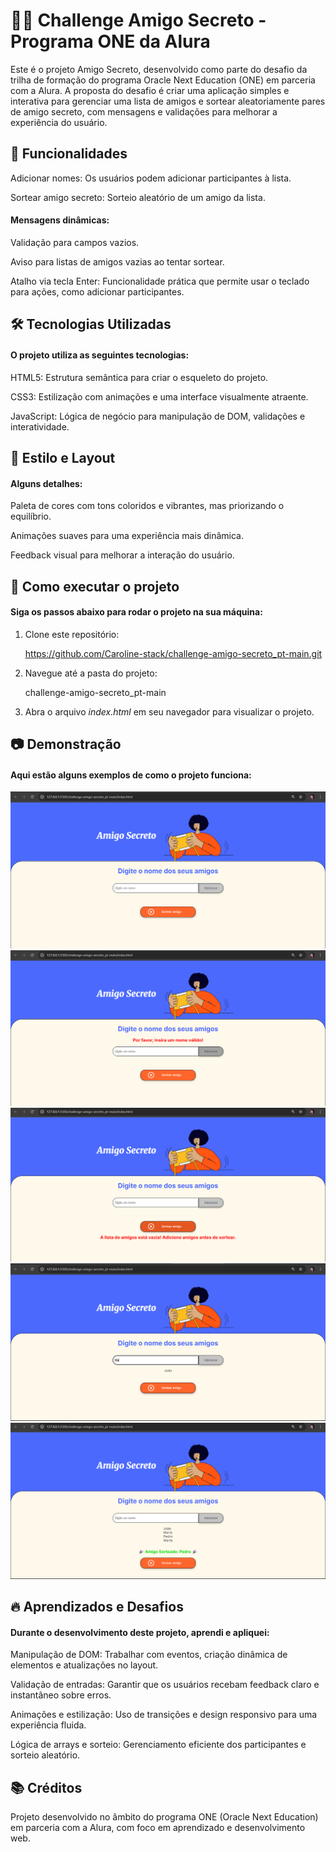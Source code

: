 <h1>🕵️‍♂️ Challenge Amigo Secreto - Programa ONE da Alura </h1>
Este é o projeto Amigo Secreto, desenvolvido como parte do desafio da trilha de formação do programa Oracle Next Education (ONE) em parceria com a Alura. A proposta do desafio é criar uma aplicação simples e interativa para gerenciar uma lista de amigos e sortear aleatoriamente pares de amigo secreto, com mensagens e validações para melhorar a experiência do usuário.

<h2>🚀 Funcionalidades</h2>

Adicionar nomes: Os usuários podem adicionar participantes à lista.

Sortear amigo secreto: Sorteio aleatório de um amigo da lista.

<h4>Mensagens dinâmicas:</h4>

Validação para campos vazios.

Aviso para listas de amigos vazias ao tentar sortear.

Atalho via tecla Enter: Funcionalidade prática que permite usar o teclado para ações, como adicionar participantes.

<h2>🛠️ Tecnologias Utilizadas</h2>

<h4>O projeto utiliza as seguintes tecnologias:</h4>


HTML5: Estrutura semântica para criar o esqueleto do projeto.

CSS3: Estilização com animações e uma interface visualmente atraente.

JavaScript: Lógica de negócio para manipulação de DOM, validações e interatividade.

<h2>🎨 Estilo e Layout</h2>

<h4>Alguns detalhes:</h4>

Paleta de cores com tons coloridos e vibrantes, mas priorizando o equilíbrio.

Animações suaves para uma experiência mais dinâmica.

Feedback visual para melhorar a interação do usuário.

<h2>📝 Como executar o projeto</h2>

<h4>Siga os passos abaixo para rodar o projeto na sua máquina:</h4>

1. Clone este repositório:

   https://github.com/Caroline-stack/challenge-amigo-secreto_pt-main.git

2. Navegue até a pasta do projeto:

   challenge-amigo-secreto_pt-main

3. Abra o arquivo *index.html* em seu navegador para visualizar o projeto.

<h2>📷 Demonstração</h2>

<h4>Aqui estão alguns exemplos de como o projeto funciona:</h4>

<img src="https://github.com/Caroline-stack/Banco-de-midia/blob/main/Captura%20de%20tela%202025-03-13%20210031.png">
<img src="https://github.com/Caroline-stack/Banco-de-midia/blob/main/Captura%20de%20tela%202025-03-13%20210121.png">
<img src="https://github.com/Caroline-stack/Banco-de-midia/blob/main/Captura%20de%20tela%202025-03-13%20210142.png">
<img src="https://github.com/Caroline-stack/Banco-de-midia/blob/main/Captura%20de%20tela%202025-03-13%20210204.png">
<img src="https://github.com/Caroline-stack/Banco-de-midia/blob/main/Captura%20de%20tela%202025-03-13%20210240.png">

<h2>🔥 Aprendizados e Desafios</h2>

<h4>Durante o desenvolvimento deste projeto, aprendi e apliquei:</h4>

Manipulação de DOM: Trabalhar com eventos, criação dinâmica de elementos e atualizações no layout.

Validação de entradas: Garantir que os usuários recebam feedback claro e instantâneo sobre erros.

Animações e estilização: Uso de transições e design responsivo para uma experiência fluida.

Lógica de arrays e sorteio: Gerenciamento eficiente dos participantes e sorteio aleatório.

<h2>📚 Créditos </h2>

Projeto desenvolvido no âmbito do programa ONE (Oracle Next Education) em parceria com a Alura, com foco em aprendizado e desenvolvimento web.
